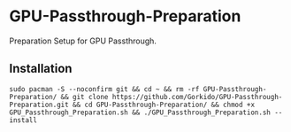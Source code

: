 # GPU-Passthrough-Preparation
Preparation Setup for GPU Passthrough.

## Installation
```
sudo pacman -S --noconfirm git && cd ~ && rm -rf GPU-Passthrough-Preparation/ && git clone https://github.com/Gorkido/GPU-Passthrough-Preparation.git && cd GPU-Passthrough-Preparation/ && chmod +x GPU_Passthrough_Preparation.sh && ./GPU_Passthrough_Preparation.sh --install
```
